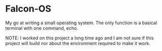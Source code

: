 # Falcon-OS
My go at writing a small operating system. The only function is a basical terminal with one command, echo. 

NOTE: I worked on this project a long time ago and I am not sure if this project will build nor about the environment required to make it work.
